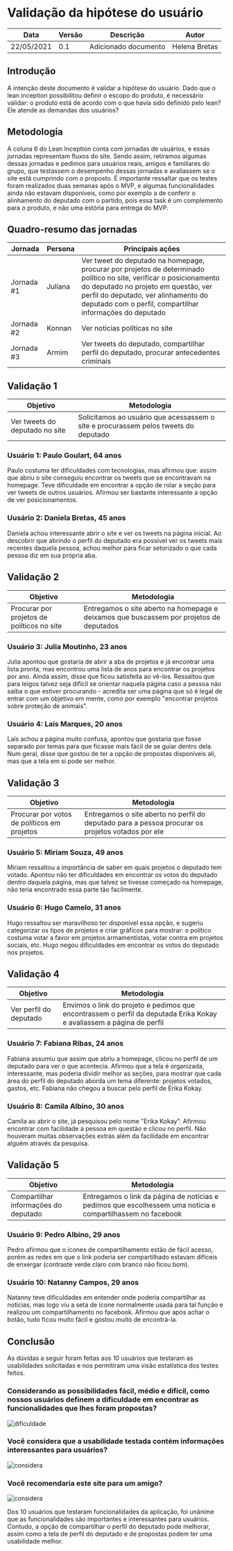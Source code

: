 # Validação da hipótese do usuário

| Data       | Versão | Descrição                                           | Autor              |
| ---------- | ------ | --------------------------------------------------- | ------------------ |
| 22/05/2021 | 0.1    | Adicionado documento               | Helena Bretas |


## Introdução 
A intenção deste documento é validar a hipótese do usuário. Dado que o lean inception possibilitou definir o escopo do produto, é necessário validar: o produto está de acordo com o que havia sido definido pelo lean? Ele atende as demandas dos usuários?

## Metodologia

A coluna 6 do Lean Inception conta com jornadas de usuários, e essas jornadas representam fluxos do site. Sendo assim, retiramos algumas dessas jornadas e pedimos para usuários reais, amigos e familiares do grupo, que testassem o desempenho dessas jornadas e avaliassem se o site está cumprindo com o proposto. É importante ressaltar que os testes foram realizados duas semanas após o MVP, e algumas funcionalidades ainda não estavam disponíveis, como por exemplo a de conferir o alinhamento do deputado com o partido, pois essa task é um complemento para o produto, e não uma estória para entrega do MVP.

## Quadro-resumo das jornadas

| Jornada    | Persona | Principais ações |
|------------|---------|---------------------------------------------------------------------------------------------------------------------------------------------------------------------------------------------------------------------------------------------------------------|
| Jornada #1 | Juliana | Ver tweet do deputado na homepage, procurar por projetos de determinado político no site, verificar o posicionamento do deputado no projeto em questão, ver perfil do deputado, ver alinhamento do deputado com o perfil, compartilhar informações do deputado |
| Jornada #2           | Konnan | Ver notícias políticas no site   |
| Jornada #3           |  Armim         | Ver tweets do deputado, compartilhar perfil do deputado, procurar antecedentes criminais |

## Validação 1 

| Objetivo    | Metodologia | 
|------------|---------|
| Ver tweets do deputado no site | Solicitamos ao usuário que acessassem o site e procurassem pelos tweets do deputado | 

### Usuário 1: Paulo Goulart, 64 anos 

Paulo costuma ter dificuldades com tecnologias, mas afirmou que: assim que abriu o site conseguiu encontrar os tweets que se encontravam na homepage. Teve dificuldade em encontrar a opção de rolar a seção para ver tweets de outros usuários. Afirmou ser bastante interessante a opção de ver posicionamentos. 

### Uusário 2: Daniela Bretas, 45 anos

Daniela achou interessante abrir o site e ver os tweets na página inicial. Ao descobrir que abrindo o perfil do deputado era possível ver os tweets mais recentes daquela pessoa, achou melhor para ficar setorizado o que cada pessoa diz em sua própria aba. 

## Validação 2 

| Objetivo    | Metodologia | 
|------------|---------|
| Procurar por projetos de políticos no site | Entregamos o site aberto na homepage e deixamos que buscassem por projetos de deputados |

### Usuário 3: Julia Moutinho, 23 anos

Julia apontou que gostaria de abrir a aba de projetos e já encontrar uma lista pronta, mas encontrou uma lista de anos para encontrar os projetos por ano. Ainda assim, disse que ficou satisfeita ao vê-los. Ressaltou que para leigos talvez seja difícil se orientar naquela página caso a pessoa não saiba o que estiver procurando - acredita ser uma página que só é legal de entrar com um objetivo em mente, como por exemplo "encontrar projetos sobre proteção de animais".

### Usuário 4: Laís Marques, 20 anos

Laís achou a página muito confusa, apontou que gostaria que fosse separado por temas para que ficasse mais fácil de se guiar dentro dela. Num geral, disse que gostou de ter a opção de propostas disponíveis ali, mas que a tela em si pode ser melhor.

## Validação 3 

| Objetivo    | Metodologia | 
|------------|---------|
| Procurar por votos de políticos em projetos | Entregamos o site aberto no perfil do deputado para a pessoa procurar os projetos votados por ele |

### Usuário 5: Miriam Souza, 49 anos

Miriam ressaltou a importância de saber em quais projetos o deputado tem votado. Apontou não ter dificuldades em encontrar os votos do deputado dentro daquela página, mas que talvez se tivesse começado na homepage, não teria encontrado essa parte tão facilmente.

### Usuário 6: Hugo Camelo, 31 anos

Hugo ressaltou ser maravilhoso ter disponível essa opção, e sugeriu categorizar os tipos de projetos e criar gráficos para mostrar: o político costuma votar a favor em projetos armamentistas, votar contra em projetos sociais, etc. Hugo negou dificuldades em encontrar os votos do deputado nos projetos. 

## Validação 4

| Objetivo    | Metodologia | 
|------------|---------|
| Ver perfil do deputado | Envimos o link do projeto e pedimos que encontrassem o perfil da deputada Erika Kokay e avaliassem a página de perfil |

### Usuário 7: Fabiana Ribas, 24 anos

Fabiana assumiu que assim que abriu a homepage, clicou no perfil de um deputado para ver o que acontecia. Afirmou que a tela é organizada, interessante, mas poderia dividir melhor as seções, para mostrar que cada área do perfil do deputado aborda um tema diferente: projetos votados, gastos, etc. Fabiana não chegou a buscar pelo perfil de Érika Kokay. 

### Usuário 8: Camila Albino, 30 anos

Camila ao abrir o site, já pesquisou pelo nome "Erika Kokay". Afirmou encontrar com facilidade a pessoa em questão e clicou no perfil. Não houveram muitas observações extras além da facilidade em encontrar alguém através da pesquisa. 

## Validação 5

| Objetivo    | Metodologia | 
|------------|---------|
| Compartilhar informações do deputado | Entregamos o link da página de notícias e pedimos que escolhessem uma notícia e compartilhassem no facebook |

### Usuário 9: Pedro Albino, 29 anos

Pedro afirmou que o ícones de compartilhamento estão de fácil acesso, porém as redes em que o link poderia ser compartilhado estavam difíceis de enxergar (contraste verde claro com branco não ficou bom).

### Usuário 10: Natanny Campos, 29 anos

Natanny teve dificuldades em entender onde poderia compartilhar as notícias, mas logo viu a seta de ícone normalmente usada para tal função e realizou um compartilhamento no facebook. Afirmou que após achar o botão, tudo ficou muito fácil e gostou muito de encontrá-la.

## Conclusão 

As dúvidas a seguir foram feitas aos 10 usuários que testaram as usabilidades solicitadas e nos permitiram uma visão estatística dos testes feitos.

### Considerando as possibilidades fácil, médio e difícil, como nossos usuários definem a dificuldade em encontrar as funcionalidades que lhes foram propostas?

![dificuldade](../img/dificuldadeachar.PNG)

### Você considera que a usabilidade testada contém informações interessantes para usuários?

![considera](../img/utilidade.PNG)

### Você recomendaria este site para um amigo? 

![considera](../img/utilidade.PNG)

Dos 10 usuários que testaram funcionalidades da aplicação, foi unânime que as funcionalidades são importantes e interessantes para usuários. Contudo, a opção de compartilhar o perfil do deputado pode melhorar, assim como a tela de perfil do deputado e de propostas podem ter uma usabilidade melhor.